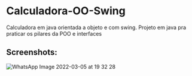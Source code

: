 # Calculadora-OO-Swing
Calculadora em java orientada a objeto e com swing.
Projeto em java pra praticar os pilares da POO e interfaces

<h2>Screenshots:</h2>

![WhatsApp Image 2022-03-05 at 19 32 28](https://user-images.githubusercontent.com/89152312/156901962-049e2c19-5fb9-4842-a4d1-d97218cb565a.jpeg)
